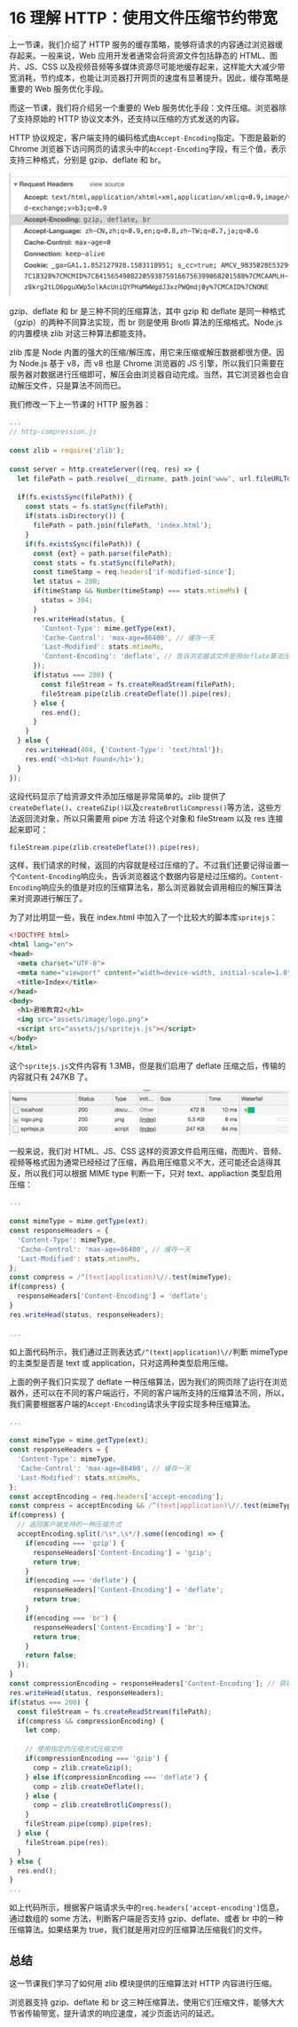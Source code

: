 # 16 理解 HTTP：使用文件压缩节约带宽

上一节课，我们介绍了 HTTP 服务的缓存策略，能够将请求的内容通过浏览器缓存起来。一般来说，Web 应用开发者通常会将资源文件包括静态的 HTML、图片、JS、CSS 以及视频音频等多媒体资源尽可能地缓存起来，这样能大大减少带宽消耗，节约成本，也能让浏览器打开网页的速度有显著提升。因此，缓存策略是重要的 Web 服务优化手段。

而这一节课，我们将介绍另一个重要的 Web 服务优化手段：文件压缩。浏览器除了支持原始的 HTTP 协议文本外，还支持以压缩的方式发送的内容。

HTTP 协议规定，客户端支持的编码格式由`Accept-Encoding`指定。下图是最新的 Chrome 浏览器下访问网页的请求头中的`Accept-Encoding`字段，有三个值，表示支持三种格式，分别是 gzip、deflate 和 br。

![](./images/ec0fa6928c8e2d57175ea3cac4929a69.webp )

gzip、deflate 和 br 是三种不同的压缩算法，其中 gzip 和 deflate 是同一种格式（gzip）的两种不同算法实现，而 br 则是使用 Brotli 算法的压缩格式。Node.js 的内置模块 zlib 对这三种算法都能支持。

zlib 库是 Node 内置的强大的压缩/解压库，用它来压缩或解压数据都很方便。因为 Node.js 基于 v8，而 v8 也是 Chrome 浏览器的 JS 引擎，所以我们只需要在服务器对数据进行压缩即可，解压会由浏览器自动完成。当然，其它浏览器也会自动解压文件，只是算法不同而已。

我们修改一下上一节课的 HTTP 服务器：

```js
... 
// http-compression.js

const zlib = require('zlib');

const server = http.createServer((req, res) => {
  let filePath = path.resolve(__dirname, path.join('www', url.fileURLToPath(`file:///${req.url}`)));

  if(fs.existsSync(filePath)) {
    const stats = fs.statSync(filePath);
    if(stats.isDirectory()) {
      filePath = path.join(filePath, 'index.html');
    }
    if(fs.existsSync(filePath)) {
      const {ext} = path.parse(filePath);
      const stats = fs.statSync(filePath);
      const timeStamp = req.headers['if-modified-since'];
      let status = 200;
      if(timeStamp && Number(timeStamp) === stats.mtimeMs) {
        status = 304;
      }
      res.writeHead(status, {
        'Content-Type': mime.getType(ext),
        'Cache-Control': 'max-age=86400', // 缓存一天
        'Last-Modified': stats.mtimeMs,
        'Content-Encoding': 'deflate', // 告诉浏览器该文件是用deflate算法压缩的
      });
      if(status === 200) {
        const fileStream = fs.createReadStream(filePath);
        fileStream.pipe(zlib.createDeflate()).pipe(res);
      } else {
        res.end();
      }
    }
  } else {
    res.writeHead(404, {'Content-Type': 'text/html'});
    res.end('<h1>Not Found</h1>');
  }
});
```

这段代码显示了给资源文件添加压缩是非常简单的。zlib 提供了`createDeflate()`、`createGZip()`以及`createBrotliCompress()`等方法，这些方法返回流对象，所以只需要用 pipe 方法 将这个对象和 fileStream 以及 res 连接起来即可：

```js
fileStream.pipe(zlib.createDeflate()).pipe(res);
```

这样，我们请求的时候，返回的内容就是经过压缩的了。不过我们还要记得设置一个`Content-Encoding`响应头，告诉浏览器这个数据内容是经过压缩的。`Content-Encoding`响应头的值是对应的压缩算法名，那么浏览器就会调用相应的解压算法来对资源进行解压了。

为了对比明显一些，我在 index.html 中加入了一个比较大的脚本库`spritejs`：

```html
<!DOCTYPE html>
<html lang="en">
<head>
  <meta charset="UTF-8">
  <meta name="viewport" content="width=device-width, initial-scale=1.0">
  <title>Index</title>
</head>
<body>
  <h1>君喻教育2</h1>
  <img src="assets/image/logo.png">
  <script src="assets/js/spritejs.js"></script>
</body>
</html>
```

这个`spritejs.js`文件内容有 1.3MB，但是我们启用了 deflate 压缩之后，传输的内容就只有 247KB 了。

![](./images/90d858ab41b39ecd42cd4240ac5ef1e8.webp )

一般来说，我们对 HTML、JS、CSS 这样的资源文件启用压缩，而图片、音频、视频等格式因为通常已经经过了压缩，再启用压缩意义不大，还可能还会适得其反，所以我们可以根据 MIME type 判断一下，只对 text、appliaction 类型启用压缩：

```js
...

const mimeType = mime.getType(ext);
const responseHeaders = {
  'Content-Type': mimeType,
  'Cache-Control': 'max-age=86400', // 缓存一天
  'Last-Modified': stats.mtimeMs,
};
const compress = /^(text|application)\//.test(mimeType);
if(compress) {
  responseHeaders['Content-Encoding'] = 'deflate';
}
res.writeHead(status, responseHeaders);

...
```

如上面代码所示，我们通过正则表达式`/^(text|application)\//`判断 mimeType 的主类型是否是 text 或 application，只对这两种类型启用压缩。

上面的例子我们只实现了 deflate 一种压缩算法，因为我们的网页除了运行在浏览器外，还可以在不同的客户端运行，不同的客户端所支持的压缩算法不同，所以，我们需要根据客户端的`Accept-Encoding`请求头字段实现多种压缩算法。

```js
...

const mimeType = mime.getType(ext);
const responseHeaders = {
  'Content-Type': mimeType,
  'Cache-Control': 'max-age=86400', // 缓存一天
  'Last-Modified': stats.mtimeMs,
};
const acceptEncoding = req.headers['accept-encoding'];
const compress = acceptEncoding && /^(text|application)\//.test(mimeType);
if(compress) {
  // 返回客户端支持的一种压缩方式
  acceptEncoding.split(/\s*,\s*/).some((encoding) => {
    if(encoding === 'gzip') {
      responseHeaders['Content-Encoding'] = 'gzip';
      return true;
    }
    if(encoding === 'deflate') {
      responseHeaders['Content-Encoding'] = 'deflate';
      return true;
    }
    if(encoding === 'br') {
      responseHeaders['Content-Encoding'] = 'br';
      return true;
    }
    return false;
  });
}
const compressionEncoding = responseHeaders['Content-Encoding']; // 获取选中的压缩方式
res.writeHead(status, responseHeaders);
if(status === 200) {
  const fileStream = fs.createReadStream(filePath);
  if(compress && compressionEncoding) {
    let comp;
    
    // 使用指定的压缩方式压缩文件
    if(compressionEncoding === 'gzip') {
      comp = zlib.createGzip();
    } else if(compressionEncoding === 'deflate') {
      comp = zlib.createDeflate();
    } else {
      comp = zlib.createBrotliCompress();
    }
    fileStream.pipe(comp).pipe(res);
  } else {
    fileStream.pipe(res);
  }
} else {
  res.end();
}
...
```

如上代码所示，根据客户端请求头中的`req.headers['accept-encoding']`信息，通过数组的 some 方法，判断客户端是否支持 gzip、deflate、或者 br 中的一种压缩算法。如果结果为 true，我们就是用对应的压缩算法压缩我们的文件。

## 总结

这一节课我们学习了如何用 zlib 模块提供的压缩算法对 HTTP 内容进行压缩。

浏览器支持 gzip、deflate 和 br 这三种压缩算法，使用它们压缩文件，能够大大节省传输带宽，提升请求的响应速度，减少页面访问的延迟。
